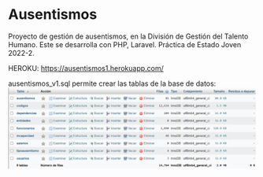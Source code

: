 # Ausentismos
Proyecto de gestión de ausentismos, en la División de Gestión del Talento Humano. Este se desarrolla con PHP, Laravel. Práctica de Estado Joven 2022-2.

HEROKU: https://ausentismos1.herokuapp.com/


ausentismos_v1.sql permite crear las tablas de la base de datos: 
![plot](bd-(10-oct-2022).png)
